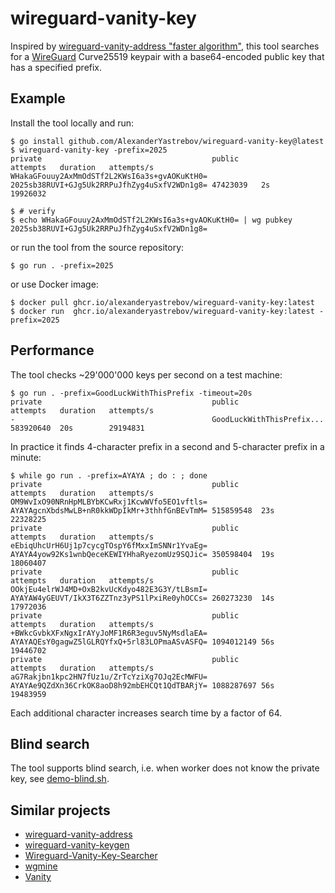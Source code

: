 # wireguard-vanity-key

Inspired by [wireguard-vanity-address "faster algorithm"](https://github.com/warner/wireguard-vanity-address/pull/15),
this tool searches for a [WireGuard](https://www.wireguard.com/) Curve25519 keypair
with a base64-encoded public key that has a specified prefix.

## Example

Install the tool locally and run:
```console
$ go install github.com/AlexanderYastrebov/wireguard-vanity-key@latest
$ wireguard-vanity-key -prefix=2025
private                                      public                                       attempts   duration   attempts/s
WHakaGFouuy2AxMmOdSTf2L2KWsI6a3s+gvAOKuKtH0= 2025sb38RUVI+GJg5Uk2RRPuJfhZyg4uSxfV2WDn1g8= 47423039   2s         19926032

$ # verify
$ echo WHakaGFouuy2AxMmOdSTf2L2KWsI6a3s+gvAOKuKtH0= | wg pubkey
2025sb38RUVI+GJg5Uk2RRPuJfhZyg4uSxfV2WDn1g8=
```

or run the tool from the source repository:
```console
$ go run . -prefix=2025
```

or use Docker image:
```console
$ docker pull ghcr.io/alexanderyastrebov/wireguard-vanity-key:latest
$ docker run  ghcr.io/alexanderyastrebov/wireguard-vanity-key:latest -prefix=2025
```

## Performance

The tool checks ~29'000'000 keys per second on a test machine:

```console
$ go run . -prefix=GoodLuckWithThisPrefix -timeout=20s
private                                      public                                       attempts   duration   attempts/s
-                                            GoodLuckWithThisPrefix...                    583920640  20s        29194831
```

In practice it finds 4-character prefix in a second and 5-character prefix in a minute:
```console
$ while go run . -prefix=AYAYA ; do : ; done
private                                      public                                       attempts   duration   attempts/s
OM9WvIxO90NRnHpMLBYbKCwRxj1KcwWVfo5EO1vftls= AYAYAgcnXbdsMwLB+nR0kkWDpIkMr+3thhfGnBEvTmM= 515859548  23s        22328225
private                                      public                                       attempts   duration   attempts/s
eEbiqUhcUrH6Uj1p7cycgTOspY6fMxxImSNNr1YvaEg= AYAYA4yow92Ks1wnbQeceKEWIYHhaRyezomUz9SQJic= 350598404  19s        18060407
private                                      public                                       attempts   duration   attempts/s
OOkjEu4elrWJ4MD+OxB2kvUcKdyo482E3G3Y/tLBsmI= AYAYAW4yGEUVT/IkX3T6ZZTnz3yPS1lPxiRe0yhOCCs= 260273230  14s        17972036
private                                      public                                       attempts   duration   attempts/s
+BWkcGvbkXFxNgxIrAYyJoMF1R6R3eguv5NyMsdlaEA= AYAYAQEsY0gagwZ5lGLRQYfxQ+5rl83LOPmaASvASFQ= 1094012149 56s        19446702
private                                      public                                       attempts   duration   attempts/s
aG7Rakjbn1kpc2HN7fUz1u/ZrTcYziXg7OJq2EcMWFU= AYAYAe9QZdXn36CrkOK8aoD8h92mbEHCQt1QdTBARjY= 1088287697 56s        19483959
```

Each additional character increases search time by a factor of 64.

## Blind search

The tool supports blind search, i.e. when worker does not know the private key, see [demo-blind.sh](demo-blind.sh).

## Similar projects

* [wireguard-vanity-address](https://github.com/warner/wireguard-vanity-address)
* [wireguard-vanity-keygen](https://github.com/axllent/wireguard-vanity-keygen)
* [Wireguard-Vanity-Key-Searcher](https://github.com/volleybus/Wireguard-Vanity-Key-Searcher)
* [wgmine](https://github.com/thatsed/wgmine)
* [Vanity](https://github.com/samuel-lucas6/Vanity)
